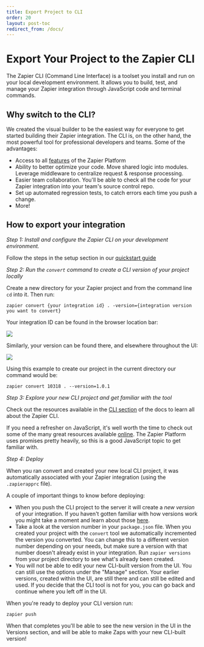 ```yaml
---
title: Export Project to CLI
order: 20
layout: post-toc
redirect_from: /docs/
---
```


# Export Your Project to the Zapier CLI

The Zapier CLI (Command Line Interface) is a toolset you install and run on your local development environment. It allows you to build, test, and manage your Zapier integration through JavaScript code and terminal commands.

<a id="why"></a>

## Why switch to the CLI?

We created the visual builder to be the easiest way for everyone to get started building their Zapier integration.  The CLI is, on the other hand, the most powerful tool for professional developers and teams.  Some of the advantages:

- Access to all [features](/docs/vs) of the Zapier Platform
- Ability to better optimize your code.  Move shared logic into modules.  Leverage middleware to centralize request & response processing.
- Easier team collaboration.  You'll be able to check all the code for your Zapier integration into your team's source control repo.
- Set up automated regression tests, to catch errors each time you push a change.
- More!

<a id="how"></a>

## How to export your integration

_Step 1: Install and configure the Zapier CLI on your development environment._ 

Follow the steps in the setup section in our [quickstart guide](https://zapier.com/developer/start/introduction)

_Step 2: Run the `convert` command to create a CLI version of your project locally_

Create a new directory for your Zapier project and from the command line `cd` into it.  Then run:


`zapier convert {your integration id} . -version={integration version you want to convert}`

Your integration ID can be found in the browser location bar:

![](https://zappy.zapier.com/4452B664-3C68-4762-A85A-4AF75DAB0E62.png)

Similarly, your version can be found there, and elsewhere throughout the UI:

![](https://zappy.zapier.com/ECE260EE-8B9D-46B7-B6AD-6BEA5078EEDF.png)

Using this example to create our project in the current directory our command would be:

`zapier convert 10318 . --version=1.0.1`

_Step 3: Explore your new CLI project and get familiar with the tool_

Check out the resources available in the [CLI section](/cli_docs/docs) of the docs to learn all about the Zapier CLI.

If you need a refresher on JavaScript, it's well worth the time to check out some of the many great resources available [online](https://javascript.info/).  The Zapier Platform uses promises pretty heavily, so this is a good JavaScript topic to get familiar with.

_Step 4: Deploy_

When you ran convert and created your new local CLI project, it was automatically associated with your Zapier integration (using the `.zapierapprc` file).  

A couple of important things to know before deploying:

- When you push the CLI project to the server it will create a _new version_ of your integration.  If you haven't gotten familiar with how versions work you might take a moment and learn about those [here](/../versions).
- Take a look at the version number in your `package.json` file.  When you created your project with the `convert` tool we automatically incremented the version you converted.  You can change this to a different version number depending on your needs, but make sure  a version with that number doesn't already exist in your integration. Run `zapier versions` from your project directory to see what's already been created.
- You will not be able to edit your new CLI-built version from the UI.  You can still use the options under the "Manage" section.  Your earlier versions, created within the UI, are still there and can still be edited and used.  If you decide that the CLI tool is not for you, you can go back and continue where you left off in the UI.

When you're ready to deploy your CLI version run:

`zapier push` 

When that completes you'll be able to see the new version in the UI in the Versions section, and will be able to make Zaps with your new CLI-built version!
